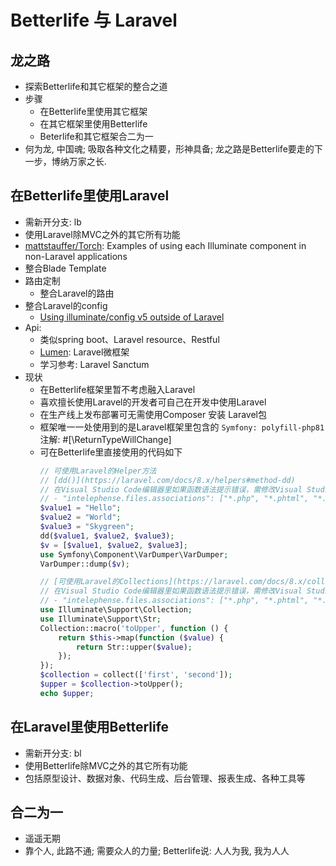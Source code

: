 # Betterlife 与 Laravel

## 龙之路

  - 探索Betterlife和其它框架的整合之道
  - 步骤
    - 在Betterlife里使用其它框架
    - 在其它框架里使用Betterlife
    - Beterlife和其它框架合二为一
  - 何为龙, 中国魂; 吸取各种文化之精要，形神具备; 龙之路是Betterlife要走的下一步，博纳万家之长.

## 在Betterlife里使用Laravel

  - 需新开分支: lb
  - 使用Laravel除MVC之外的其它所有功能
  - [mattstauffer/Torch](https://github.com/mattstauffer/Torch): Examples of using each Illuminate component in non-Laravel applications
  - 整合Blade Template
  - 路由定制
    - 整合Laravel的路由
  - 整合Laravel的config
    - [Using illuminate/config v5 outside of Laravel](https://madewithlove.com/blog/software-engineering/illuminate-config-v5/)
  - Api: 
    - 类似spring boot、Laravel resource、Restful
    - [Lumen](https://lumen.laravel.com/): Laravel微框架
    - 学习参考: Laravel Sanctum
  - 现状
    - 在Betterlife框架里暂不考虑融入Laravel
    - 喜欢擅长使用Laravel的开发者可自己在开发中使用Laravel
    - 在生产线上发布部署可无需使用Composer 安装 Laravel包
    - 框架唯一一处使用到的是Laravel框架里包含的 `Symfony: polyfill-php81` 注解: #[\ReturnTypeWillChange]
    - 可在Betterlife里直接使用的代码如下
      ```php
      // 可使用Laravel的Helper方法
      // [dd()](https://laravel.com/docs/8.x/helpers#method-dd)
      // 在Visual Studio Code编辑器里如果函数语法提示错误，需修改Visual Studio Code配置:
      // - "intelephense.files.associations": ["*.php", "*.phtml", "*.inc", "*.module", "*.install", "*.theme", ".engine", ".profile", ".info", ".test"]
      $value1 = "Hello";
      $value2 = "World";
      $value3 = "Skygreen";
      dd($value1, $value2, $value3);
      $v = [$value1, $value2, $value3];
      use Symfony\Component\VarDumper\VarDumper;
      VarDumper::dump($v);

      // [可使用Laravel的Collections](https://laravel.com/docs/8.x/collections)
      // 在Visual Studio Code编辑器里如果函数语法提示错误，需修改Visual Studio Code配置:
      // - "intelephense.files.associations": ["*.php", "*.phtml", "*.inc", "*.module", "*.install", "*.theme", ".engine", ".profile", ".info", ".test"]
      use Illuminate\Support\Collection;
      use Illuminate\Support\Str;
      Collection::macro('toUpper', function () {
          return $this->map(function ($value) {
              return Str::upper($value);
          });
      });
      $collection = collect(['first', 'second']);
      $upper = $collection->toUpper();
      echo $upper;

      ```

## 在Laravel里使用Betterlife

  - 需新开分支: bl
  - 使用Betterlife除MVC之外的其它所有功能
  - 包括原型设计、数据对象、代码生成、后台管理、报表生成、各种工具等

## 合二为一

   - 遥遥无期
   - 靠个人, 此路不通; 需要众人的力量; Betterlife说: 人人为我, 我为人人